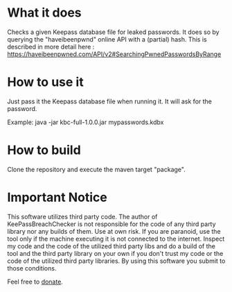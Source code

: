 # What it does
Checks a given Keepass database file for leaked passwords.
It does so by querying the "haveibeenpwnd" online API with a (partial) hash.
This is described in more detail here : 
    https://haveibeenpwned.com/API/v2#SearchingPwnedPasswordsByRange

# How to use it
Just pass it the Keepass database file when running it.
It will ask for the password.

Example: java -jar kbc-full-1.0.0.jar mypasswords.kdbx

# How to build
Clone the repository and execute the maven target "package".

# Important Notice
This software utilizes third party code. The author of KeePassBreachChecker is not responsible for the code of any third party library nor any builds of them.
Use at own risk. If you are paranoid, use the tool only if the machine executing it is not connected 
to the internet.
Inspect my code and the code of the utilized third party libs and do a build of the tool and the third
party library on your own if you don't trust my code or the code of the utilized third party libraries.
By using this software you submit to those conditions.

Feel free to [donate](https://www.paypal.com/donate?hosted_button_id=PWHF66ZYQFGS8).
